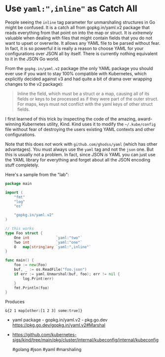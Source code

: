 # Use `yaml:",inline"` as Catch All

People seeing the `inline` tag parameter for unmarshaling structures in
Go might be confused. It is a catch all from  gopkg.in/yaml.v2 package
that reads everything from that point on into the map or struct. It is
*extremely* valuable when dealing with files that might contain fields
that you do not want to upset or overwrite. It allows any YAML file to
be parsed without fear. In fact, it is so powerful it is really a reason
to choose YAML for your configurations over JSON all by itself. There is
currently nothing equivalent to it in the JSON Go world.

From the `gopkg.in/yaml.v2` package (the only YAML package you should
ever use if you want to stay 100% compatible with Kubernetes, which
explicitly decided against v3 and had quite a bit of drama over wrapping
changes to the v2 package):

>  Inline the field, which must be a struct or a map, causing all of its
>  fields or keys to be processed as if they were part of the outer
>  struct. For maps, keys must not conflict with the yaml keys of other
>  struct fields.

I first learned of this trick by inspecting the code of the amazing,
award-winning Kubernetes utility, Kind. Kind uses it to modify the
`~/.kube/config` file without fear of destroying the users existing
YAML contexts and other configurations.

Note that this does *not* work with `github.com/ghodss/yaml` (which has
other advantages). You must always use the `yaml` tag and not the `json`
one. But this is usually not a problem. In fact, since JSON *is* YAML
you can just use the YAML library for everything and forget about all
the JSON encoding stuff completely.

Here's a sample from the "lab":

```go
package main

import (
	"fmt"
	"log"
	"os"

	"gopkg.in/yaml.v2"
)

// this works
type Foo struct {
	One int            `yaml:"two"`
	Two int            `yaml:"one"`
	O   map[string]any `yaml:",inline"`
}

func main() {
	foo := new(Foo)
	buf, _ := os.ReadFile("foo.json")
	if err := yaml.Unmarshal(buf, foo); err != nil {
		log.Print(err)
	}
	fmt.Println(foo)
}
```

Produces

```out
&{2 1 map[other:[1 2 3] some:true]}
```

* yaml package - gopkg.in/yaml.v2 - pkg.go.dev  
  <https://pkg.go.dev/gopkg.in/yaml.v2#Marshal>

* <https://github.com/kubernetes-sigs/kind/tree/main/pkg/cluster/internal/kubeconfig/internal/kubeconfig>

    #golang #json #yaml #marshaling

